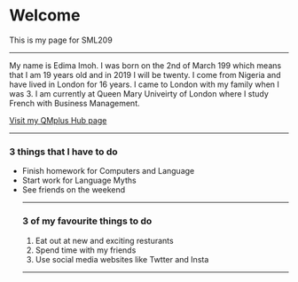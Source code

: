 <h1>Welcome</h1>
<p>This is my page for SML209</P>
<hr>

<p>My name is Edima Imoh. I was born on the 2nd of March 199 which means that I am 19 years old and in 2019 I will be twenty. I come from Nigeria and have lived in London for 16 years. I came to London with my family when I was 3. I am currently at Queen Mary Univeirty of London where I study French with Business Management. </p> <a href="https://qmplus.qmul.ac.uk/course/view.php?id=741"> Visit my QMplus Hub page<a/>
<hr>
  
<h3>3 things that I have to do </h3>
<ul> <li>Finish homework for Computers and Language </li> <li> Start work for Language Myths </li> <li>See friends on the weekend </li> </il>
<hr>
  
<h3>3 of my favourite things to do </h3>
<ol> <li>Eat out at new and exciting resturants </li> <li>Spend time with my friends </li> <li>Use social media websites like Twtter and Insta </li> </ol>
<hr>
